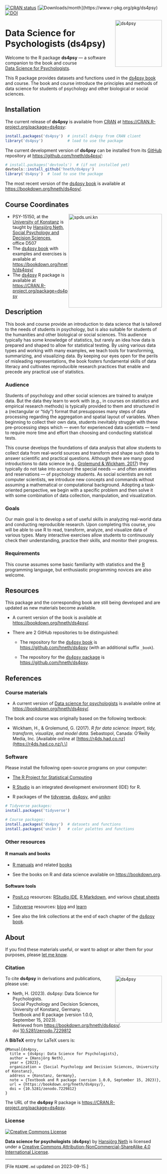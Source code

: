 
<!-- README.md is generated from README.Rmd. Please edit THIS (Rmd) file. -->
<!-- Devel badges start: -->

[![CRAN
status](https://www.r-pkg.org/badges/version/ds4psy)](https://CRAN.R-project.org/package=ds4psy)
[![Downloads/month](https://cranlogs.r-pkg.org/badges/ds4psy?color='00a9e0')](https://www.r-pkg.org/pkg/ds4psy)
[![DOI](https://zenodo.org/badge/DOI/10.5281/zenodo.7229812.svg)](https://doi.org/10.5281/zenodo.7229812)
<!-- Devel badges end. -->

<!-- Release badges start: -->
<!-- [![CRAN status](https://www.r-pkg.org/badges/version/ds4psy)](https://CRAN.R-project.org/package=ds4psy) -->
<!-- [![Total downloads](https://cranlogs.r-pkg.org/badges/grand-total/ds4psy?color='00a9e0')](https://www.r-pkg.org/pkg/ds4psy) -->
<!-- [![DOI](https://zenodo.org/badge/DOI/10.5281/zenodo.7229812.svg)](https://doi.org/10.5281/zenodo.7229812) -->
<!-- Release badges end. -->
<!-- ALL status badges: 
[![CRAN status](https://www.r-pkg.org/badges/version/ds4psy)](https://CRAN.R-project.org/package=ds4psy)
[![Build status](https://travis-ci.org/hneth/ds4psy.svg?branch=master)](https://travis-ci.org/hneth/ds4psy)
[![Downloads/month](https://cranlogs.r-pkg.org/badges/ds4psy?color=brightgreen)](https://www.r-pkg.org/pkg/ds4psy)
[![Total downloads](https://cranlogs.r-pkg.org/badges/grand-total/ds4psy?color=brightgreen)](https://www.r-pkg.org/pkg/ds4psy)
[![Rdoc](https://www.rdocumentation.org/badges/version/ds4psy)](https://www.rdocumentation.org/packages/ds4psy)
-->
<!-- ds4psy logo 1: -->

<a href="https://bookdown.org/hneth/ds4psy/">
<img src = "./inst/images/ds4psy.png" alt = "ds4psy" width = "150px" align = "right" style = "width: 150px; float: right; border:11;"/>
</a>

# Data Science for Psychologists (ds4psy)

Welcome to the R package **ds4psy** — a software companion to the book
and course</br> [Data Science for
Psychologists](https://bookdown.org/hneth/ds4psy/).

This R package provides datasets and functions used in the [ds4psy
book](https://bookdown.org/hneth/ds4psy/) and course. The book and
course introduce the principles and methods of data science for students
of psychology and other biological or social sciences.

<!-- Description of ds4psy package:  -->
<!-- All datasets and functions required for the examples and exercises of the book "Data Science for Psychologists" (by Hansjoerg Neth, Konstanz University, 2022), available at <https://bookdown.org/hneth/ds4psy/>. The book and course introduce principles and methods of data science to students of psychology and other biological or social sciences. The 'ds4psy' package primarily provides datasets, but also functions for data generation and manipulation (e.g., of text and time data) and graphics that are used in the book and its exercises. All functions included in 'ds4psy' are designed to be explicit and instructive, rather than efficient or elegant.  -->

## Installation

The current release of **ds4psy** is available from
[CRAN](https://CRAN.R-project.org/) at
<https://CRAN.R-project.org/package=ds4psy>:

``` r
install.packages('ds4psy')  # install ds4psy from CRAN client
library('ds4psy')           # load to use the package
```

The current development version of **ds4psy** can be installed from its
[GitHub](https://github.com) repository at
<https://github.com/hneth/ds4psy/>:

``` r
# install.packages('devtools')  # (if not installed yet)
devtools::install_github('hneth/ds4psy')
library('ds4psy')  # load to use the package
```

The most recent version of the [ds4psy
book](https://bookdown.org/hneth/ds4psy/) is available at
<https://bookdown.org/hneth/ds4psy/>.

## Course Coordinates

<!-- uni.kn logo, but link to SPDS: -->
<!-- ![](./inst/images/uniKn_logo.png) -->

<a href="https://www.spds.uni-konstanz.de">
<img src = "./inst/images/uniKn_logo.png" alt = "spds.uni.kn" width = "300px" align = "right" style = "width: 300px; float: right; border:20;"/>
</a>

- PSY-15150, at the [University of
  Konstanz](https://www.uni-konstanz.de) is taught by [Hansjörg
  Neth](https://www.spds.uni-konstanz.de/hans-neth), [Social Psychology
  and Decision Sciences](https://www.spds.uni-konstanz.de),
  office D507  
  <!-- * Summer\ 2022: Mondays, 13:30&ndash;15:00, D430. -->
- The [ds4psy book](https://bookdown.org/hneth/ds4psy/) with examples
  and exercises is available at <https://bookdown.org/hneth/ds4psy/>  
- The [ds4psy](https://CRAN.R-project.org/package=ds4psy) R package is
  available at <https://CRAN.R-project.org/package=ds4psy>

## Description

This book and course provide an introduction to data science that is
tailored to the needs of students in psychology, but is also suitable
for students of the humanities and other biological or social sciences.
This audience typically has some knowledge of statistics, but rarely an
idea how data is prepared and shaped to allow for statistical testing.
By using various data types and working with many examples, we teach
tools for transforming, summarizing, and visualizing data. By keeping
our eyes open for the perils of misleading representations, the book
fosters fundamental skills of data literacy and cultivates reproducible
research practices that enable and precede any practical use of
statistics.

### Audience

Students of psychology and other social sciences are trained to analyze
data. But the data they learn to work with (e.g., in courses on
statistics and empirical research methods) is typically provided to them
and structured in a (rectangular or “tidy”) format that presupposes many
steps of data processing regarding the aggregation and spatial layout of
variables. When beginning to collect their own data, students inevitably
struggle with these pre-processing steps which — even for experienced
data scientists — tend to require more time and effort than choosing and
conducting statistical tests.

This course develops the foundations of data analysis that allow
students to collect data from real-world sources and transform and shape
such data to answer scientific and practical questions. Although there
are many good introductions to data science (e.g., [Grolemund & Wickham,
2017](https://r4ds.had.co.nz/)) they typically do not take into account
the special needs — and often anxieties and reservations — of psychology
students. As social scientists are not computer scientists, we introduce
new concepts and commands without assuming a mathematical or
computational background. Adopting a task-oriented perspective, we begin
with a specific problem and then solve it with some combination of data
collection, manipulation, and visualization.

### Goals

Our main goal is to develop a set of useful skills in analyzing
real-world data and conducting reproducible research. Upon completing
this course, you will be able to use R to read, transform, analyze, and
visualize data of various types. Many interactive exercises allow
students to continuously check their understanding, practice their
skills, and monitor their progress.

### Requirements

This course assumes some basic familiarity with statistics and the
[R](https://www.R-project.org/) programming language, but enthusiastic
programming novices are also welcome.

## Resources

This package and the corresponding book are still being developed and
are updated as new materials become available.

- A current version of the book is available at
  <https://bookdown.org/hneth/ds4psy/>.

- There are 2 GitHub repositories to be distinguished:

  - The repository for the [ds4psy
    book](https://bookdown.org/hneth/ds4psy/) is
    <https://github.com/hneth/ds4psy> (with an additional suffix
    `_book`).

  - The repository for the [ds4psy
    package](https://CRAN.R-project.org/package=ds4psy) is
    <https://github.com/hneth/ds4psy>.

<!-- - The current course syllabus and raw versions of all data files used in examples and exercises are available at <http://rpository.com/ds4psy/>. -->

## References

### Course materials

- A current version of [Data science for
  psychologists](https://bookdown.org/hneth/ds4psy/) is available online
  at  
  <https://bookdown.org/hneth/ds4psy/>.

The book and course was originally based on the following textbook:

- Wickham, H., & Grolemund, G. (2017). *R for data science: Import,
  tidy, transform, visualize, and model data.* Sebastopol, Canada:
  O’Reilly Media, Inc. \[Available online at
  [https://r4ds.had.co.nz](https://r4ds.had.co.nz/).\]

<!-- Add blank line.  -->

### Software

Please install the following open-source programs on your computer:

- [The R Project for Statistical Computing](https://www.R-project.org/)

- [R Studio](https://posit.co/products/open-source/rstudio/) is an
  integrated development environment (IDE) for R.

- R packages of the [tidyverse](https://www.tidyverse.org/),
  [ds4psy](https://CRAN.R-project.org/package=ds4psy), and
  [unikn](https://CRAN.R-project.org/package=unikn):

<!-- Add blank line.  -->

``` r
# Tidyverse packages: 
install.packages('tidyverse')

# Course packages: 
install.packages('ds4psy')  # datasets and functions
install.packages('unikn')   # color palettes and functions
```

### Other resources

#### R manuals and books

- [R manuals](https://cran.r-project.org/manuals.html) and related
  [books](https://www.r-project.org/doc/bib/R-books.html)

- See the books on R and data science available on
  <https://bookdown.org>.

<!-- - Zumel, N., & Mount, J. (2014). _Practical data science with R_. Greenwich, CT: Manning Publications. -->

#### Software tools

- [Posit.co](https://posit.co/) resources: [RStudio
  IDE](https://posit.co/products/open-source/rstudio/),
  [R Markdown](https://rmarkdown.rstudio.com/), and various [cheat
  sheets](https://posit.co/resources/cheatsheets/)

- [Tidyverse](https://www.tidyverse.org/) resources:
  [blog](https://www.tidyverse.org/blog/) and
  [learn](https://www.tidyverse.org/learn/)

<!-- Add blank line.  -->

- See also the link collections at the end of each chapter of the
  [ds4psy book](https://bookdown.org/hneth/ds4psy/).

## About

If you find these materials useful, or want to adopt or alter them for
your purposes, please [let me
know](https://www.spds.uni-konstanz.de/en/people).

### Citation

<!-- ds4psy logo: -->

<a href="https://bookdown.org/hneth/ds4psy/">
<img src = "./inst/images/ds4psy.png" alt = "ds4psy" width = "150px" align = "right" style = "width: 150px; float: right; border:11;"/>
</a>

To cite **ds4psy** in derivations and publications, please use:

- Neth, H. (2023). ds4psy: Data Science for Psychologists.  
  Social Psychology and Decision Sciences, University of Konstanz,
  Germany.  
  Textbook and R package (version 1.0.0, September 15, 2023).  
  Retrieved from <https://bookdown.org/hneth/ds4psy/>.  
  doi [10.5281/zenodo.7229812](https://doi.org/10.5281/zenodo.7229812)

<!-- BibTeX reference: -->

A **BibTeX** entry for LaTeX users is:

``` text
@Manual{ds4psy,
  title = {ds4psy: Data Science for Psychologists},
  author = {Hansjörg Neth},
  year = {2023},
  organization = {Social Psychology and Decision Sciences, University of Konstanz},
  address = {Konstanz, Germany},
  note = {Textbook and R package (version 1.0.0, September 15, 2023)},
  url = {https://bookdown.org/hneth/ds4psy/},
  doi = {10.5281/zenodo.7229812}
}
```

The URL of the **ds4psy** R package is
<https://CRAN.R-project.org/package=ds4psy>.

### License

<!-- (a) Use online image: -->

<a rel="license" href="https://creativecommons.org/licenses/by-nc-sa/4.0/"><img alt="Creative Commons License" style="border-width:0" src="https://i.creativecommons.org/l/by-nc-sa/4.0/88x31.png" /></a>

<!-- (b) Use local image: -->
<!-- <a rel="license" href="https://creativecommons.org/licenses/by-nc-sa/4.0/"><img alt="Creative Commons License" style="border-width:0" src = "./images/CC_BY_NC_SA.png" /></a> -->
<!-- License text:  -->

<span xmlns:dct="http://purl.org/dc/terms/" property="dct:title">**Data
science for psychologists** (**ds4psy**)</span> by
<a xmlns:cc="http://creativecommons.org/ns#" href="https://neth.de" property="cc:attributionName" rel="cc:attributionURL">Hansjörg
Neth</a> is licensed under a
<a rel="license" href="https://creativecommons.org/licenses/by-nc-sa/4.0/">Creative
Commons Attribution-NonCommercial-ShareAlike 4.0 International
License</a>.

------------------------------------------------------------------------

<!-- Footer: -->

\[File `README.md` updated on 2023-09-15.\]

<!-- eof. -->
